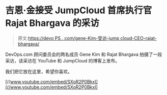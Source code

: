 # 吉恩·金接受 JumpCloud 首席执行官 Rajat Bhargava 的采访

> 原文:[https://devo PS . com/gene-Kim-受访-jump cloud-CEO-rajat-bhargava/](https://devops.com/gene-kim-interviewed-jumpcloud-ceo-rajat-bhargava/)

DevOps.com 顾问委员会的两名成员 Gene Kim 和 Rajat Bhargava 拍摄了一段采访，该采访在 YouTube 和 JumpCloud 的博客上发布。

我们把它放在这里，希望你喜欢。

[//www.youtube.com/embed/SXoR2P0BkxI](//www.youtube.com/embed/SXoR2P0BkxI)